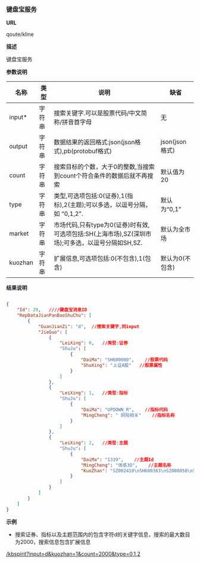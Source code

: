 
### 键盘宝服务

**URL**

qoute/kline

**描述**

键盘宝服务

**参数说明**

|名称|类型|说明|缺省|
| -------- | -------- | -------- | -------- |
|input\*|字符串|搜索关键字.可以是股票代码/中文简称/拼音首字母|无|
|output|字符串|数据结果的返回格式:json(json格式),pb(protobuf格式)|json(json格式)|
|count|字符串|搜索目标的个数，大于0的整数,当搜索到count个符合条件的数据后就不再搜索|默认值为20
|type|字符串|类型,可选项包括:0(证券),1(指标),2(主题);可以多选，以逗号分隔，如 “0,1,2”.|默认为“0,1”
|market|字符串|市场代码,只有type为0(证券)时有效,可选项包括:SH(上海市场),SZ(深圳市场);可多选，以逗号分隔如SH,SZ.|默认为全市场
|kuozhan|字符串|扩展信息,可选项包括:0(不包含),1(包含)|默认为0(不包含)

**结果说明**

```json

{
    "Id": 29,   ////键盘宝消息ID
    "RepDataJianPanBaoShuChu": [
        {
            "GuanJianZi": "d",  //搜索关键字,同input
            "JieGuo": [
                {
                    "LeiXing": 0,   //类型:证券
                    "ShuJu": [
                        {
                            "DaiMa": "SH600000",    //股票代码
                            "ShuXing": "上证A股"   //股票属性
                        }
                    ]
                },
                {
                    "LeiXing": 1,   //类型:指标
                    "ShuJu": [
                        {
                            "DaiMa": "UPDOWN_R",    //指标代码
                            "MingCheng": " 阴阳相关"    //指标名称
                        }
                    ]
                },
                {
                    "LeiXing": 2,   //类型:主题
                    "ShuJu": [
                        {
                            "DaiMa": "1319",    //主题Id
                            "MingCheng": "体感3D",    //主题名称
                            "KuoZhan": "SZ002410\nSH600363\nSZ000050\nSZ000973" //主题包含的成分股
                        }
                    ]
                }
            ]
        }
    ]
}
```

**示例**

- 搜索证券、指标以及主题范围内的包含字符d的关键字信息，搜索的最大数目为2000，搜索信息包含扩展信息

[/kbspirit?input=d&kuozhan=1&count=2000&type=0,1,2]($APIHOST$/kbspirit?input=d&kuozhan=1&count=2000&type=0,1,2)

